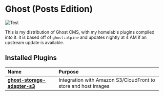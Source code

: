# Ghost (Posts Edition)

![Test](https://img.shields.io/github/workflow/status/azuresrv/posts-ghost/Update%20From%20Upstream?logo=GitHub%20Actions&logoColor=white)

This is my distribution of Ghost CMS, with my homelab's plugins compiled into it. it is based off of `ghost:alpine` and updates nightly at 4 AM if an upstream update is available.

## Installed Plugins

|Name|Purpose|
|:-|:-|
|**[ghost-storage-adapter-s3]**|Integration with Amazon S3/CloudFront to store and host images|

[ghost-storage-adapter-s3]: https://github.com/colinmeinke/ghost-storage-adapter-s3
